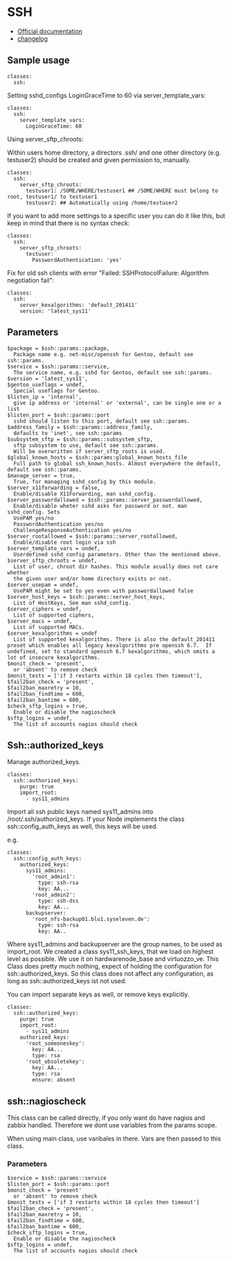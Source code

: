 # SSH

* [Official documentation](http://www.openbsd.org/cgi-bin/man.cgi/OpenBSD-current/man8/sshd.8?query=sshd&sec=8)
* [changelog](CHANGELOG)

## Sample usage

    classes:
      ssh:

Setting sshd_configs LoginGraceTime to 60 via server_template_vars:

    classes:
      ssh:
        server_template_vars:
          LoginGraceTime: 60

Using server_sftp_chroots:

Within users home directory, a directors .ssh/ and one other directory (e.g. testuser2) should be created and given permission to, manually.

    classes:
      ssh:
        server_sftp_chroots:
          testuser1: /SOME/WHERE/testuser1 ## /SOME/WHERE must belong to root, testuser1/ to testuser1
          testuser2: ## Automatically using /home/testuser2

If you want to add more settings to a specific user you can do it like this, but keep in mind that there is no syntax check:

    classes:
      ssh:
        server_sftp_chroots:
          testuser:
            PasswordAuthentication: 'yes'

Fix for old ssh clients with error "Failed: SSHProtocolFailure: Algorithm negotiation fail":

    classes:
      ssh:
        server_kexalgorithms: 'default_201411'
        version: 'latest_sys11'

## Parameters

    $package = $ssh::params::package,
      Package name e.g. net-misc/openssh for Gentoo, default see ssh::params.
    $service = $ssh::params::service,
      The service name, e.g. sshd for Gentoo, default see ssh::params.
    $version = 'latest_sys11',
    $gentoo_useflags = undef,
      Special useflags for Gentoo.
    $listen_ip = 'internal',
      give ip address or 'internal' or 'external', can be single one or a list
    $listen_port = $ssh::params::port
      sshd should listen to this port, default see ssh::params.
    $address_family = $ssh::params::address_family,
      defaults to 'inet', see ssh::params
    $subsystem_sftp = $ssh::params::subsystem_sftp,
      sftp subsystem to use, default see ssh::params.
      Will be overwritten if server_sftp_roots is used.
    $global_known_hosts = $ssh::params:global_known_hosts_file
      Full path to global ssh_known_hosts. Almost everywhere the default, default see ssh::params.
    $manage_server = true,
      True, for managing sshd_config by this module.
    $server_x11forwarding = false,
      Enable/disable X11Forwarding, man sshd_config.
    $server_passwordallowed = $ssh::params::server_passwordallowed,
      Enable/disable wheter sshd asks for password or not. man sshd_config. Sets
      UsePAM yes/no
      PasswordAuthentication yes/no
      ChallengeResponseAuthentication yes/no
    $server_rootallowed = $ssh::params::server_rootallowed,
      Enable/disable root login via ssh
    $server_template_vars = undef,
      Userdefined sshd_config parameters. Other than the mentioned above.
    $server_sftp_chroots = undef,
      List of user, chroot dir hashes. This module acually does not care whether
      the given user and/or home directory exists or not.
    $server_usepam = undef,
      UsePAM might be set to yes even with passwordallowed false
    $server_host_keys = $ssh::params::server_host_keys,
      List of HostKeys, See man sshd_config.
    $server_ciphers = undef,
      List of supported ciphers,
    $server_macs = undef,
      List of supported MACs.
    $server_kexalgorithms = undef  
      List of supported kexalgorithms. There is also the default_201411 preset which enables all legacy kexalgorithms pre openssh 6.7.  If undefined, set to standard openssh 6.7 kexalgorithms, which omits a lot of insecure kexalgorithms.
    $monit_check = 'present',
      or 'absent' to remove check
    $monit_tests = ['if 3 restarts within 18 cycles then timeout'],
    $fail2ban_check = 'present',
    $fail2ban_maxretry = 10,
    $fail2ban_findtime = 600,
    $fail2ban_bantime = 600,
    $check_sftp_logins = true,
      Enable or disable the nagioscheck
    $sftp_logins = undef,
      The list of accounts nagios should check

## Ssh::authorized_keys

Manage authorized_keys.

    classes:
      ssh::authorized_keys:
        purge: true
        import_root:
          - sys11_admins

Import all ssh public keys named sys11_admins into /root/.ssh/authorized_keys.
If your Node implements the class ssh::config_auth_keys as well, this keys will be used.

e.g.

    classes:
      ssh::config_auth_keys:
        authorized_keys:
          sys11_admins:
            'root_admin1':
              type: ssh-rsa
              key: AA...
            'root_admin2':
              type: ssh-dss
              key: AA...
          backupserver:
            'root_nfs-backup01.blu1.syseleven.de':
              type: ssh-rsa
              key: AA..

Where sys11_admins and backupserver are the group names, to be used as import_root.
We created a class sys11_ssh_keys, that we load on highest level as possible.
We use it on hardwarenode_base and virtuozzo_ve. This Class does pretty much nothing,
expect of holding the configuration for ssh::authorized_keys. So this class does
not affect any configuration, as long as ssh::authorized_keys ist not used.

You can import separate keys as well, or remove keys explicitly.

    classes:
      ssh::authorized_keys:
        purge: true
        import_root:
          - sys11_admins
        authorized_keys:
          'root_someoneskey':
            key: AA...
            type: rsa
          'root_obsoletekey':
            key: AA...
            type: rsa
            ensure: absent

## ssh::nagioscheck

This class can be called directly, if you only want do have nagios and zabbix
handled. Therefore we dont use variables from the params scope.

When using main class, use varibales in there. Vars are then passed to this
class.

### Parameters

    $service = $ssh::params::service
    $listen_port = $ssh::params::port
    $monit_check = 'present'
      or 'absent' to remove check
    $monit_tests = ['if 3 restarts within 18 cycles then timeout']
    $fail2ban_check = 'present',
    $fail2ban_maxretry = 10,
    $fail2ban_findtime = 600,
    $fail2ban_bantime = 600,
    $check_sftp_logins = true,
      Enable or disable the nagioscheck
    $sftp_logins = undef,
      The list of accounts nagios should check


